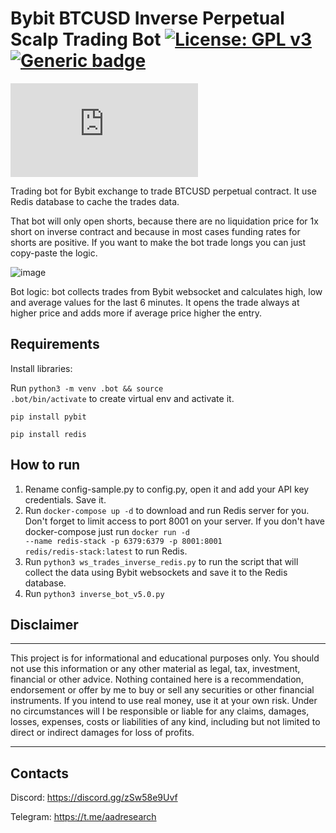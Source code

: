 # Bybit BTCUSD Inverse Perpetual Scalp Trading Bot <a href="https://github.com/ryu878/bybit_scalp_bot/blob/main/LICENSE.MD">[![License: GPL v3](https://img.shields.io/badge/License-GPLv3-blue.svg)](https://aadresearch.xyz) [![Generic badge](https://img.shields.io/badge/Python-3.8+-<COLOR>.svg)](https://aadresearch.xyz) 
  
[![Latest release](https://badgen.net/github/release/Naereen/Strapdown.js)](https://aadresearch.xyz)


Trading bot for Bybit exchange to trade BTCUSD perpetual contract. It use Redis database to cache the trades data.

That bot will only open shorts, because there are no liquidation price for 1x short on inverse contract and because in most cases funding rates for shorts are positive. If you want to make the bot trade longs you can just copy-paste the logic.

![image](https://user-images.githubusercontent.com/81808867/217010448-9f05188e-284c-4307-ac92-a2627f39dbc5.png)
  
Bot logic: bot collects trades from Bybit websocket and calculates high, low and average values for the last 6 minutes. It opens the trade always at higher price and adds more if average price higher the entry.
  

## Requirements

Install libraries:
  
Run <code>python3 -m venv .bot && source .bot/bin/activate</code> to create virtual env and activate it.  
  
<code>pip install pybit</code>

<code>pip install redis</code>



## How to run

1. Rename config-sample.py to config.py, open it and add your API key credentials. Save it.
2. Run
<code>docker-compose up -d</code> to download and run Redis server for you. Don't forget to limit access to port 8001 on your server. If you don't have docker-compose just run <code>docker run -d --name redis-stack -p 6379:6379 -p 8001:8001 redis/redis-stack:latest</code> to run Redis.
3. Run
<code>python3 ws_trades_inverse_redis.py</code> to run the script that will collect the data using Bybit websockets and save it to the Redis database. 
4. Run
<code>python3 inverse_bot_v5.0.py</code>


## Disclaimer
<hr>
This project is for informational and educational purposes only. You should not use this information or any other material as legal, tax, investment, financial or other advice. Nothing contained here is a recommendation, endorsement or offer by me to buy or sell any securities or other financial instruments. If you intend to use real money, use it at your own risk. Under no circumstances will I be responsible or liable for any claims, damages, losses, expenses, costs or liabilities of any kind, including but not limited to direct or indirect damages for loss of profits.
<hr>

## Contacts
Discord: https://discord.gg/zSw58e9Uvf

Telegram: https://t.me/aadresearch


